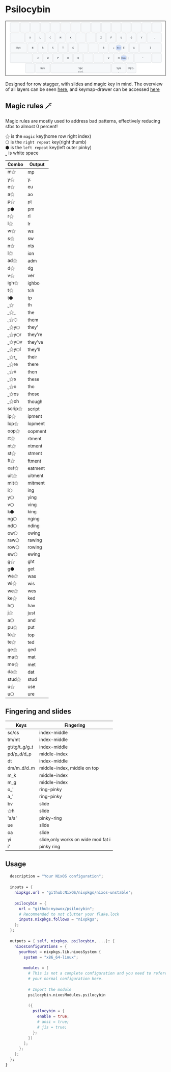 # Psilocybin

![Psilocybin](assets/base_layout.png)

Designed for row stagger, with slides and magic key in mind.
The overview of all layers can be seen [here](assets/full_layout.png), and keymap-drawer can be accessed [here](https://caksoylar.github.io/keymap-drawer?keymap_yaml=H4sIAAAAAAAC_62U6XbSUBDHv_cpxlSNy7SUTVtcCwW7QBcWa0WsF7gYDtlMgj0cxI8-gx98BV-qT-KdCWs4PR6xH_Kbm8nMZO78c7MOrvB82YaO51gQGBLasiP6ZgBnpSPoyYEl3DVTDJx-kFkD-GL1LpWz6QivnQHD6DVjwva7sWSinxo_HgdDcffipFalXOn5lJsVviS7AXVdR_jHKzSNWf47hCJCDqGEcDQLhfcIBYQawgnChfJtTpPKbqACjhHKCBWEKsKbWV4WQbv-9VtDyCPsIhzMveoQ4RzhFGEP4WyW8hZhX62eqaWma5H2hmoEx-LrKFxV3BaCkYFc4JkT18Bil4aa8lBz1z9_cAWVtvqcYGlQVdEMvXlfNaHnTMeXcN61285VNO1QuMKW6vFBKU_3-44lydZcYt5uk9mT5sIrwrFWjG4nQN6gmp9JS6sdKZ_byPpui1ZF2Qm4lnNlky13Pxvs4IBGZPenXgAVzss57oA9wg_kTZvPCdfnojLoe7a-JMzAlerblaZqb3WR1JPbFEl_TqgThoQHhO_z0R8JDwkjQoPwkvApooS-QXhEeEG4JNydL7XOU7JYTSUV36k9k2UZFxrLEDTCa0KM8G2-2gfCfcIrwh39P06CUmSqTvRU9BcGXogzE8wkM8VMT_oqPGE-ZW4zd8LMrdCEFeKJvxyYqGw8Aa7KRXem095c4UiwVtw4980tby0dgMl1L-p4TOB98C6St_Wx36hDy7Gajh8KMXQzUE-kEJLbDYSeSlQDU6mmcmv0t9cao1lgOo6QTowD6ZhHIv8AxiQdPYoGAAA%3D)

## Magic rules 🪄
Magic rules are mostly used to address bad patterns, effectively reducing sfbs to almost 0 percent!

⚝ is the `magic` key(home row right index)\
⬡ is the `right repeat` key(right thumb)\
⬢ is the `left repeat` key(left outer pinky)\
⎵ is white space

| Combo  | Output  |
| ------ | ------- |
| m⚝     | mp      |
| y⚝     | y.      |
| e⚝     | eu      |
| a⚝     | ao      |
| p⚝     | pt      |
| p⬢     | pm      |
| r⚝     | rl      |
| l⚝     | lr      |
| w⚝     | ws      |
| s⚝     | sw      |
| n⚝     | nts     |
| i⚝     | ion     |
| ad⚝    | adm     |
| d⚝     | dg      |
| v⚝     | ver     |
| igh⚝   | ighbo   |
| t⚝     | tch     |
| t⬢     | tp      |
| ⎵⚝     | th      |
| ⎵⚝⎵    | the     |
| ⎵⚝⬡    | them    |
| ⎵⚝y⬡   | they'   |
| ⎵⚝y⬡r  | they're |
| ⎵⚝y⬡v  | they've |
| ⎵⚝y⬡l  | they'll |
| ⎵⚝r⎵   | their   |
| ⎵⚝re   | there   |
| ⎵⚝n    | then    |
| ⎵⚝s    | these   |
| ⎵⚝o    | tho     |
| ⎵⚝os   | those   |
| ⎵⚝oh   | though  |
| scrip⚝ | script  |
| ip⚝    | ipment  |
| lop⚝   | lopment |
| oop⚝   | oopment |
| rt⚝    | rtment  |
| nt⚝    | ntment  |
| st⚝    | stment  |
| ft⚝    | ftment  |
| eat⚝   | eatment |
| uit⚝   | uitment |
| mit⚝   | mitment |
| i⬡     | ing     |
| y⬡     | ying    |
| v⬡     | ving    |
| k⬢     | king    |
| ng⬡    | nging   |
| nd⬡    | nding   |
| ow⬡    | owing   |
| raw⬡   | rawing  |
| row⬡   | rowing  |
| ew⬡    | ewing   |
| g⚝     | ght     |
| g⬢     | get     |
| wa⚝    | was     |
| wi⚝    | wis     |
| we⚝    | wes     |
| ke⚝    | ked     |
| h⬡     | hav     |
| j⚝     | just    |
| a⬡     | and     |
| pu⚝    | put     |
| to⚝    | top     |
| te⚝    | ted     |
| ge⚝    | ged     |
| ma⚝    | mat     |
| me⚝    | met     |
| da⚝    | dat     |
| stud⚝  | stud    |
| u⚝     | use     |
| u⬡     | ure     |

## Fingering and slides

| Keys          | Fingering                          |
| -----         | ----------------------             |
| sc/cs         | index-middle                       |
| tm/mt         | index-middle                       |
| gt/tg/t_g/g_t | index-middle                       |
| pd/p_d/d_p    | middle-index                       |
| dt            | index-middle                       |
| dm/m_d/d_m    | middle-index, middle on top        |
| m_k           | middle-index                       |
| m_g           | middle-index                       |
| o_'           | ring-pinky                         |
| a_'           | ring-pinky                         |
| bv            | slide                              |
| ⚝h            | slide                              |
| 'a/a'         | pinky-ring                         |
| ue            | slide                              |
| oa            | slide                              |
| yi            | slide,only works on wide mod fat i |
| i'            | pinky ring                         |

## Usage

```nix
  description = "Your NixOS configuration";

  inputs = {
    nixpkgs.url = "github:NixOS/nixpkgs/nixos-unstable";

    psilocybin = {
      url = "github:nyawox/psilocybin";
      # Recommended to not clutter your flake.lock
      inputs.nixpkgs.follows = "nixpkgs";
    };
  };

  outputs = { self, nixpkgs, psilocybin, ...}: {
    nixosConfigurations = {
      yourHost = nixpkgs.lib.nixosSystem {
        system = "x86_64-linux";

        modules = [
          # This is not a complete configuration and you need to reference
          # your normal configuration here.

          # Import the module
          psilocybin.nixosModules.psilocybin

          ({
            psilocybin = {
              enable = true;
              # ansi = true;
              # jis = true;
            };
          })
        ];
      };
    };
  };
}
```
